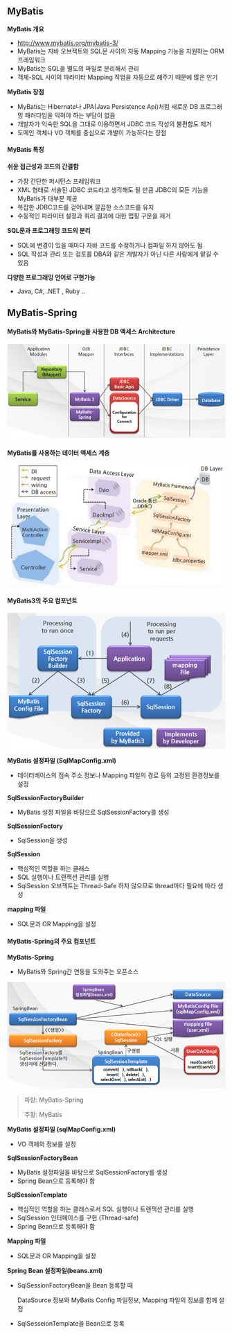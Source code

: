 ## MyBatis

**MyBatis 개요**

- http://www.mybatis.org/mybatis-3/
- MyBatis는 자바 오브젝트와 SQL문 사이의 자동 Mapping 기능을 지원하는 ORM 프레임워크
- MyBatis는 SQL을 별도의 파일로 분리해서 관리
- 객체-SQL 사이의 파라미터 Mapping 작업을 자동으로 해주기 때문에 많은 인기



**MyBatis 장점**

- MyBatis는 Hibernate나 JPA(Java Persistence Api)처럼 새로운 DB 프로그래밍 패러다임을 익혀야 하는 부담이 없음
- 개발자가 익숙한 SQL을 그대로 이용하면서 JDBC 코드 작성의 불편함도 제거
- 도메인 객체나 VO 객체를 중심으로 개발이 가능하다는 장점



#### MyBatis 특징

**쉬운 접근성과 코드의 간결함**

- 가장 간단한 퍼시턴스 프레임워크
- XML 형태로 서술된 JDBC 코드라고 생각해도 될 만큼 JDBC의 모든 기능을 MyBatis가 대부분 제공
- 복잡한 JDBC코드를 걷어내며 깔끔한 소스코드를 유지
- 수동적인 파라미터 설정과 쿼리 결과에 대한 맵핑 구문을 제거



**SQL문과 프로그래밍 코드의 분리**

- SQL에 변경이 있을 때마다 자바 코드를 수정하거나 컴파일 하지 않아도 됨
- SQL 작성과 관리 또는 검토를 DBA와 같은 개발자가 아닌 다른 사람에게 맡길 수 있음



**다양한 프로그래밍 언어로 구현가능**

- Java, C#, .NET , Ruby ..



## MyBatis-Spring

#### MyBatis와 MyBatis-Spring을 사용한 DB 액세스 Architecture

 <img src="img\image-20210203154310514.png" alt="image-20210203154310514" style="zoom:80%;" />



#### MyBatis를 사용하는 데이터 액세스 계층

 <img src="img\image-20210203154442470.png" alt="image-20210203154442470" style="zoom:80%;" />



#### MyBatis3의 주요 컴포넌트

 <img src="img\image-20210203154504328.png" alt="image-20210203154504328" style="zoom:80%;" />

**MyBatis 설정파일 (SqlMapConfig.xml)**

- 데이터베이스의 접속 주소 정보나 Mapping 파일의 경로 등의 고정된 환경정보를 설정

**SqlSessionFactoryBuilder**

- MyBatis 설정 파일을 바탕으로 SqlSessionFactory를 생성

**SqlSessionFactory**

- SqlSession을 생성

**SqlSession**

- 핵심적인 역할을 하는 클래스
- SQL 실행이나 트랜잭션 관리를 실행
- SqlSession 오브젝트는 Thread-Safe 하지 않으므로 thread마다 필요에 따라 생성

**mapping 파일**

- SQL문과 OR Mapping을 설정



#### MyBatis-Spring의 주요 컴포넌트

**MyBatis-Spring**

- MyBatis와 Spring간 연동을 도와주는 오픈소스

 <img src="img\image-20210203154928867.png" alt="image-20210203154928867" style="zoom:80%;" />

> 파랑: MyBatis-Spring
>
> 주황: MyBatis



**MyBatis 설정파일 (sqlMapConfig.xml)**

- VO 객체의 정보를 설정

**SqlSessionFactoryBean**

- MyBatis 설정파일을 바탕으로 SqlSessionFactory를 생성
- Spring Bean으로 등록해야 함

**SqlSessionTemplate**

- 핵심적인 역할을 하는 클래스로서 SQL 실행이나 트랜잭션 관리를 실행
- SqlSession 인터페이스를 구현 (Thread-safe)
- Spring Bean으로 등록해야 함

**Mapping 파일**

- SQL문과 OR Mapping을 설정

**Spring Bean 설정파일(beans.xml)**

- SqlSessionFactoryBean을 Bean 등록할 때 

  DataSource 정보와 MyBatis Config 파일정보, Mapping 파일의 정보를 함께 설정

- SqlSesseionTemplate을 Bean으로 등록







